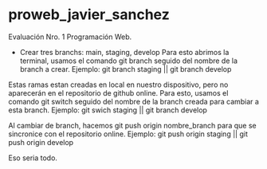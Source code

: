 # proweb_javier_sanchez
Evaluación Nro. 1 Programación Web.

- Crear tres branchs: main, staging, develop
Para esto abrimos la terminal, usamos el comando git branch seguido del nombre de la branch a crear.
Ejemplo: git branch staging || git branch develop

Estas ramas estan creadas en local en nuestro dispositivo, pero no aparecerán en el repositorio de github online.
Para esto, usamos el comando git switch seguido del nombre de la branch creada para cambiar a esta branch.
Ejemplo: git swich staging || git branch develop

Al cambiar de branch, hacemos git push origin nombre_branch para que se sincronice con el repositorio online.
Ejemplo: git push origin staging || git push origin develop

Eso seria todo.